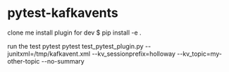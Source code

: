 # pytest-kafkavents


clone me
install plugin for dev
    $ pip install -e .

run the test pytest
    pytest test_pytest_plugin.py --junitxml=/tmp/kafkavent.xml --kv_sessionprefix=holloway --kv_topic=my-other-topic --no-summary